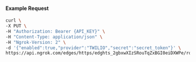 <!-- Code generated for API Clients. DO NOT EDIT. -->

#### Example Request

```bash
curl \
-X PUT \
-H "Authorization: Bearer {API_KEY}" \
-H "Content-Type: application/json" \
-H "Ngrok-Version: 2" \
-d '{"enabled":true,"provider":"TWILIO","secret":"secret_token"}' \
https://api.ngrok.com/edges/https/edghts_2gbxwXIzSRouTqZxBGI0eiDXWPe/routes/edghtsrt_2gbxwV2e3QUysEX94t1Qjyjfciz/webhook_verification
```
